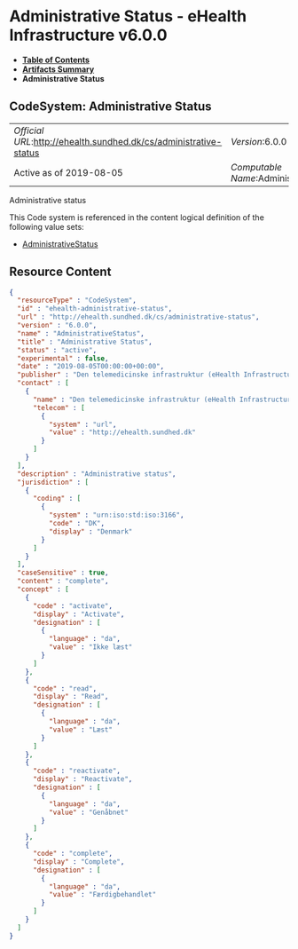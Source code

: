 # Administrative Status - eHealth Infrastructure v6.0.0

* [**Table of Contents**](toc.md)
* [**Artifacts Summary**](artifacts.md)
* **Administrative Status**

## CodeSystem: Administrative Status 

| | |
| :--- | :--- |
| *Official URL*:http://ehealth.sundhed.dk/cs/administrative-status | *Version*:6.0.0 |
| Active as of 2019-08-05 | *Computable Name*:AdministrativeStatus |

 
Administrative status 

 This Code system is referenced in the content logical definition of the following value sets: 

* [AdministrativeStatus](ValueSet-administrative-status.md)



## Resource Content

```json
{
  "resourceType" : "CodeSystem",
  "id" : "ehealth-administrative-status",
  "url" : "http://ehealth.sundhed.dk/cs/administrative-status",
  "version" : "6.0.0",
  "name" : "AdministrativeStatus",
  "title" : "Administrative Status",
  "status" : "active",
  "experimental" : false,
  "date" : "2019-08-05T00:00:00+00:00",
  "publisher" : "Den telemedicinske infrastruktur (eHealth Infrastructure)",
  "contact" : [
    {
      "name" : "Den telemedicinske infrastruktur (eHealth Infrastructure)",
      "telecom" : [
        {
          "system" : "url",
          "value" : "http://ehealth.sundhed.dk"
        }
      ]
    }
  ],
  "description" : "Administrative status",
  "jurisdiction" : [
    {
      "coding" : [
        {
          "system" : "urn:iso:std:iso:3166",
          "code" : "DK",
          "display" : "Denmark"
        }
      ]
    }
  ],
  "caseSensitive" : true,
  "content" : "complete",
  "concept" : [
    {
      "code" : "activate",
      "display" : "Activate",
      "designation" : [
        {
          "language" : "da",
          "value" : "Ikke læst"
        }
      ]
    },
    {
      "code" : "read",
      "display" : "Read",
      "designation" : [
        {
          "language" : "da",
          "value" : "Læst"
        }
      ]
    },
    {
      "code" : "reactivate",
      "display" : "Reactivate",
      "designation" : [
        {
          "language" : "da",
          "value" : "Genåbnet"
        }
      ]
    },
    {
      "code" : "complete",
      "display" : "Complete",
      "designation" : [
        {
          "language" : "da",
          "value" : "Færdigbehandlet"
        }
      ]
    }
  ]
}

```
